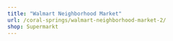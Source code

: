 ```yaml
---
title: "Walmart Neighborhood Market"
url: /coral-springs/walmart-neighborhood-market-2/
shop: Supermarkt
---
```

